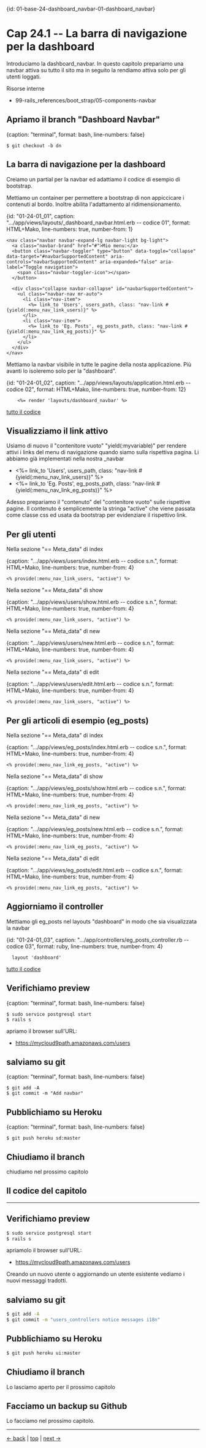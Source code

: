 {id: 01-base-24-dashboard_navbar-01-dashboard_navbar}
# Cap 24.1 -- La barra di navigazione per la dashboard

Introduciamo la dashboard_navbar. In questo capitolo prepariamo una navbar attiva su tutto il sito ma in seguito la rendiamo attiva solo per gli utenti loggati.


Risorse interne

* 99-rails_references/boot_strap/05-components-navbar




## Apriamo il branch "Dashboard Navbar"

{caption: "terminal", format: bash, line-numbers: false}
```
$ git checkout -b dn
```




## La barra di navigazione per la dashboard

Creiamo un partial per la navbar ed adattiamo il codice di esempio di bootstrap.

Mettiamo un container per permettere a bootstrap di non appiccicare i contenuti al bordo. Inoltre abilita l'adattamento al ridimensionamento.

{id: "01-24-01_01", caption: ".../app/views/layouts/_dashboard_navbar.html.erb -- codice 01", format: HTML+Mako, line-numbers: true, number-from: 1}
```
<nav class="navbar navbar-expand-lg navbar-light bg-light">
  <a class="navbar-brand" href="#">Mio menu:</a>
  <button class="navbar-toggler" type="button" data-toggle="collapse" data-target="#navbarSupportedContent" aria-controls="navbarSupportedContent" aria-expanded="false" aria-label="Toggle navigation">
    <span class="navbar-toggler-icon"></span>
  </button>

  <div class="collapse navbar-collapse" id="navbarSupportedContent">
    <ul class="navbar-nav mr-auto">
      <li class="nav-item">
        <%= link_to 'Users', users_path, class: "nav-link #{yield(:menu_nav_link_users)}" %>
      </li>
      <li class="nav-item">
        <%= link_to 'Eg. Posts', eg_posts_path, class: "nav-link #{yield(:menu_nav_link_eg_posts)}" %>
      </li>
    </ul>
  </div>
</nav>
```


Mettiamo la navbar visibile in tutte le pagine della nosta applicazione. Più avanti lo isoleremo solo per la "dashboard".

{id: "01-24-01_02", caption: ".../app/views/layouts/application.html.erb -- codice 02", format: HTML+Mako, line-numbers: true, number-from: 12}
```
    <%= render 'layouts/dashboard_navbar' %>
```

[tutto il codice](#01-24-01_01all)





## Visualizziamo il link attivo

Usiamo di nuovo il "contenitore vuoto" "yield(:myvariable)" per rendere attivi i links del menu di navigazione quando siamo sulla rispettiva pagina. Li abbiamo già implementati nella nostra _navbar

* <%= link_to 'Users', users_path, class: "nav-link #{yield(:menu_nav_link_users)}" %>
* <%= link_to 'Eg. Posts', eg_posts_path, class: "nav-link #{yield(:menu_nav_link_eg_posts)}" %>


Adesso prepariamo il "contenuto" del "contenitore vuoto" sulle rispettive pagine. Il contenuto è semplicemente la stringa "active" che viene passata come classe css ed usata da bootstrap per evidenziare il rispettivo link. 




## Per gli utenti

Nella sezione "== Meta_data" di index

{caption: ".../app/views/users/index.html.erb -- codice s.n.", format: HTML+Mako, line-numbers: true, number-from: 4}
```
<% provide(:menu_nav_link_users, "active") %>
```


Nella sezione "== Meta_data" di show

{caption: ".../app/views/users/show.html.erb -- codice s.n.", format: HTML+Mako, line-numbers: true, number-from: 4}
```
<% provide(:menu_nav_link_users, "active") %>
```


Nella sezione "== Meta_data" di new

{caption: ".../app/views/users/new.html.erb -- codice s.n.", format: HTML+Mako, line-numbers: true, number-from: 4}
```
<% provide(:menu_nav_link_users, "active") %>
```


Nella sezione "== Meta_data" di edit

{caption: ".../app/views/users/edit.html.erb -- codice s.n.", format: HTML+Mako, line-numbers: true, number-from: 4}
```
<% provide(:menu_nav_link_users, "active") %>
```




## Per gli articoli di esempio (eg_posts) 

Nella sezione "== Meta_data" di index

{caption: ".../app/views/eg_posts/index.html.erb -- codice s.n.", format: HTML+Mako, line-numbers: true, number-from: 4}
```
<% provide(:menu_nav_link_eg_posts, "active") %>
```


Nella sezione "== Meta_data" di show

{caption: ".../app/views/eg_posts/show.html.erb -- codice s.n.", format: HTML+Mako, line-numbers: true, number-from: 4}
```
<% provide(:menu_nav_link_eg_posts, "active") %>
```


Nella sezione "== Meta_data" di new

{caption: ".../app/views/eg_posts/new.html.erb -- codice s.n.", format: HTML+Mako, line-numbers: true, number-from: 4}
```
<% provide(:menu_nav_link_eg_posts, "active") %>
```


Nella sezione "== Meta_data" di edit

{caption: ".../app/views/eg_posts/edit.html.erb -- codice s.n.", format: HTML+Mako, line-numbers: true, number-from: 4}
```
<% provide(:menu_nav_link_eg_posts, "active") %>
```



## Aggiorniamo il controller

Mettiamo gli eg_posts nel layouts "dashboard" in modo che sia visualizzata la navbar


{id: "01-24-01_03", caption: ".../app/controllers/eg_posts_controller.rb -- codice 03", format: ruby, line-numbers: true, number-from: 4}
```
  layout 'dashboard'
```

[tutto il codice](#01-24-01_03all)




## Verifichiamo preview

{caption: "terminal", format: bash, line-numbers: false}
```
$ sudo service postgresql start
$ rails s
```

apriamo il browser sull'URL:

* https://mycloud9path.amazonaws.com/users




## salviamo su git

{caption: "terminal", format: bash, line-numbers: false}
```
$ git add -A
$ git commit -m "Add navbar"
```




## Pubblichiamo su Heroku

{caption: "terminal", format: bash, line-numbers: false}
```
$ git push heroku sd:master
```




## Chiudiamo il branch

chiudiamo nel prossimo capitolo




## Il codice del capitolo






---



## Verifichiamo preview

```bash
$ sudo service postgresql start
$ rails s
```

apriamolo il browser sull'URL:

* https://mycloud9path.amazonaws.com/users

Creando un nuovo utente o aggiornando un utente esistente vediamo i nuovi messaggi tradotti.



## salviamo su git

```bash
$ git add -A
$ git commit -m "users_controllers notice messages i18n"
```



## Pubblichiamo su Heroku

```bash
$ git push heroku ui:master
```



## Chiudiamo il branch

Lo lasciamo aperto per il prossimo capitolo



## Facciamo un backup su Github

Lo facciamo nel prossimo capitolo.



---

[<- back](https://github.com/flaviobordonidev/leanpubabrandnewcms/blob/master/01-base/09-manage_users/03-browser_tab_title_users-it.md)
 | [top](#top) |
[next ->](https://github.com/flaviobordonidev/leanpubabrandnewcms/blob/master/01-base/10-users_i18n/02-users_form_i18n-it.md)
